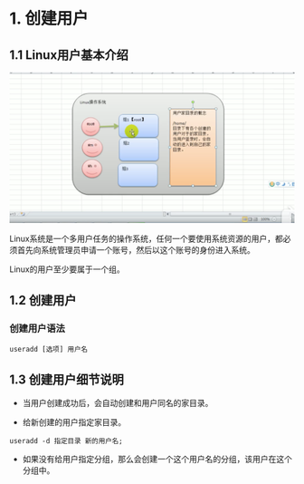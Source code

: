 # 1. 创建用户


## 1.1 Linux用户基本介绍

![用户组和家目录](../../2.Linux实操篇-assets/用户组和家目录.png)

Linux系统是一个多用户任务的操作系统，任何一个要使用系统资源的用户，都必须首先向系统管理员申请一个账号，然后以这个账号的身份进入系统。

Linux的用户至少要属于一个组。



## 1.2 创建用户

### 创建用户语法

```
useradd [选项] 用户名
```

## 1.3 创建用户细节说明

* 当用户创建成功后，会自动创建和用户同名的家目录。

* 给新创建的用户指定家目录。

```
useradd -d 指定目录 新的用户名;
```

* 如果没有给用户指定分组，那么会创建一个这个用户名的分组，该用户在这个分组中。
